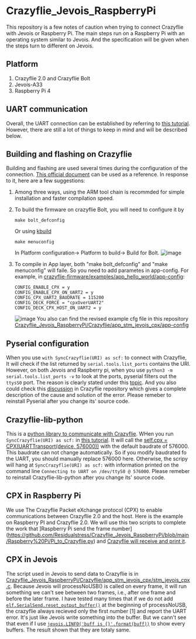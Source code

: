# Crazyflie_Jevois_RaspberryPi
This repository is a few notes of caution when trying to connect Crazyflie with Jevois or Raspberry Pi. The main steps run on a Raspberry Pi with an operating system similar to Jevois. And the specification will be given when the steps turn to different on Jevois. 

## Platform
1. Crazyflie 2.0 and Crazyflie Bolt
2. Jevois-A33
3. Raspberry Pi 4

## UART communication
Overall, the UART connection can be established by referring to [this tutorial](https://www.bitcraze.io/documentation/repository/crazyflie-lib-python/master/development/uart_communication/). However, there are still a lot of things to keep in mind and will be described below.

## Building and flashing on Crazyflie
Building and flashing are used several times during the configuration of the connection. [This official document](https://www.bitcraze.io/documentation/repository/crazyflie-firmware/master/building-and-flashing/build/) can be used as a reference. In response to it, here are a few suggestions:
1. Among three ways, using the ARM tool chain is recommded for simple installation and faster compilation speed.
2. To build the firmware on crazyflie Bolt, you will need to configure it by
   ```
   make bolt_defconfig
   ```
   Or using [kbuild](https://www.bitcraze.io/documentation/repository/crazyflie-firmware/master/development/kbuild/)
   ```
   make menuconfig
   ```
   In Platform configuration-> Platform to build-> Build for Bolt.
   ![image](https://github.com/Residualstress/Crazyflie_Jevois_RaspberryPi/assets/92587824/c101d6d3-043b-45fe-adae-166baeb29a78)

4. To compile in App layer, both "make bolt_defconfig" and "make menuconfig" will faile. So you need to add parametes in app-config. For example, in [crazyflie-firmware/examples/app_hello_world/app-config](https://github.com/bitcraze/crazyflie-firmware/blob/master/examples/app_hello_world/app-config):
   ```
   CONFIG_ENABLE_CPX = y
   CONFIG_ENABLE_CPX_ON_UART2 = y
   CONFIG_CPX_UART2_BAUDRATE = 115200
   CONFIG_DECK_FORCE = "cpxOverUART2"
   CONFIG_DECK_CPX_HOST_ON_UART2 = y
   ```
   ![image](https://github.com/Residualstress/Crazyflie_Jevois_RaspberryPi/assets/92587824/cdfe669e-0270-43c7-9034-1bfdc7f128c0)
   You also can find the revised example cfg file in this repository [Crazyflie_Jevois_RaspberryPi/Crazyflie/app_stm_jevois_cpx/app-config](https://github.com/Residualstress/Crazyflie_Jevois_RaspberryPi/blob/main/Crazyflie/app_stm_jevois_cpx/app-config)
## Pyserial configuration
When you use `with SyncCrazyflie(URI) as scf:` to connect with Crazyflie, It will check if the list returned by `serial.tools.list_ports` contains the URI. However, on both Jevois and Raspberry pi, when you use `python3 -m serial.tools.list_ports -v` to look at the ports, pyserial filters out the `ttysS0` port. The reason is clearly stated under this [topic](https://github.com/pyserial/pyserial/issues/489). And you also could check this [discussion](https://github.com/orgs/bitcraze/discussions/1224) in Crazyflie repository which gives a complete description of the cause and solution of the error. Please remeber to reinstall Pyserial after you change its' source code.

##  Crazyflie-lib-python
This is a [python library to communicate with Crazyflie](https://github.com/bitcraze/crazyflie-lib-python). WHen you run `SyncCrazyflie(URI) as scf:` in [this tutorial](https://www.bitcraze.io/documentation/repository/crazyflie-lib-python/master/development/uart_communication/). It will call the [self.cpx = CPX(UARTTransport(device, 576000))](https://github.com/bitcraze/crazyflie-lib-python/blob/a77b4023867c27d814c6820373ec2a7d158a2ef5/cflib/crtp/serialdriver.py#L94) with the default baudrate of 576000. This baudrate can not change automatically. So if you modify baudrated fo the UART, you should manually replace 576000 here. Otherwise, the scripy will hang at  `SyncCrazyflie(URI) as scf:` with information printed on the command line `Connecting to UART on /dev/ttyS0 @ 576000`. Please remeber to reinstall Crazyflie-lib-python after you change its' source code.

## CPX in Raspberry Pi
We use The Crazyflie Packet eXchange protocol (CPX) to enable communications between Crazyflie 2.0 and the host. Here is the example on Raspberry PI and Crazyflie 2.0. We will use this two scripts to complete the work that ]Raspberry Pi send the frame number](https://github.com/Residualstress/Crazyflie_Jevois_RaspberryPi/blob/main/Raspberry%20Pi/Pi_to_Crazyflie.py) and [Crazyflie will receive and print it](https://github.com/Residualstress/Crazyflie_Jevois_RaspberryPi/blob/main/Crazyflie/app_stm_jevois_cpx/stm_jevois_cpx.c).

## CPX in Jevois
The script used in Jevois to send data to Crazyflie is in [Crazyflie_Jevois_RaspberryPi/Crazyflie/app_stm_jevois_cpx/stm_jevois_cpx.c](https://github.com/Residualstress/Crazyflie_Jevois_RaspberryPi/blob/main/Crazyflie/app_stm_jevois_cpx/stm_jevois_cpx.c). Because Jevois will processNoUSB() is called on every frame, it will run something we can't see between two frames, i.e., after one frame and before the later frame. I have tested many times that if we do not add [`elf.SerialSend.reset_output_buffer()`](https://github.com/Residualstress/Crazyflie_Jevois_RaspberryPi/blob/ed8307df3d564f15fc908739c47cf7a9afac05d3/JeVois/PythonTest.py#L47C10-L47C46) at the beginning of processNoUSB, the crazyflie always recieved only the first number [1] and report the UART error. It's just like Jevois write something into the buffer. But we cann't see that even if I use [`jevois.LINFO('buff is {}'.format(buff))`](https://github.com/Residualstress/Crazyflie_Jevois_RaspberryPi/blob/ed8307df3d564f15fc908739c47cf7a9afac05d3/JeVois/PythonTest.py#L60C9-L60C48) to show every buffers. The result shown that they are totaly same.
